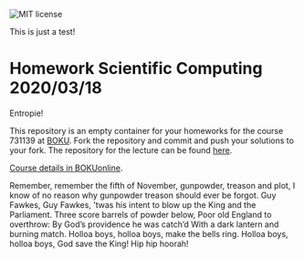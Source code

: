 ![MIT license](https://img.shields.io/github/license/inwe-boku/homework-scientific-computing)

This is just a test!

# Homework Scientific Computing 2020/03/18

Entropie!


This repository is an empty container for your homeworks for the course 731139 at
[BOKU](boku.ac.at/). Fork the repository and commit and push your solutions to your fork. The
repository for the lecture can be found
[here](https://github.com/inwe-boku/lecture-scientific-computing).

[Course details in BOKUonline](https://online.boku.ac.at/BOKUonline/wbLv.wbShowLVDetail?pStpSpNr=290035).

Remember, remember the fifth of November,
gunpowder, treason and plot,
I know of no reason why gunpowder treason
should ever be forgot.
Guy Fawkes, Guy Fawkes,
’twas his intent
to blow up the King and the Parliament.
Three score barrels of powder below,
Poor old England to overthrow:
By God’s providence he was catch’d
With a dark lantern and burning match.
Holloa boys, holloa boys, make the bells ring.
Holloa boys, holloa boys, God save the King!
Hip hip hoorah!